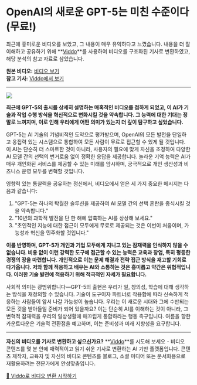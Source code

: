 # OpenAI의 새로운 GPT-5는 미친 수준이다 (무료!)

최근에 흥미로운 비디오를 보았고, 그 내용이 매우 유익하다고 느꼈습니다. 내용을 더 잘 이해하고 공유하기 위해 **[Viddo](https://viddo.pro/)**를 사용하여 비디오를 구조화된 기사로 변환하였고, 해당 분석의 참고 자료로 삼았습니다.

**원본 비디오:** [비디오 보기](https://www.youtube.com/watch?v=rYpN4FArM4M)  
**참고 기사:** [Viddo에서 보기](https://viddo.pro/zh/video-result/2773550e-ffda-4496-acc2-6facc3c13e94)

---

![](https://img.youtube.com/vi/rYpN4FArM4M/0.jpg)

**최근에 GPT-5의 출시를 상세히 설명하는 매혹적인 비디오를 접하게 되었고, 이 AI가 기술과 작업 수행 방식을 혁신적으로 변화시킬 것을 약속합니다. 그 능력에 대한 기대는 정말로 느껴지며, 이로 인해 우리에게 어떤 의미가 있는지 더 깊이 탐구하고 싶었습니다.**

GPT-5는 AI 기술의 기념비적인 도약으로 평가받으며, OpenAI의 모든 발전을 단일하고 응집력 있는 시스템으로 통합하여 모든 사람이 무료로 접근할 수 있게 될 것입니다. 이 AI는 단순히 더 스마트한 것이 아니라, 사용자의 필요에 맞게 자신을 조정하여 다양한 AI 모델 간의 선택의 번거로움 없이 정확한 응답을 제공합니다. 놀라운 기억 능력은 AI가 매우 개인화된 서비스를 제공할 수 있는 미래를 암시하며, 궁극적으로 개인 생산성과 비즈니스 운영 모두를 변혁할 것입니다.

영향력 있는 통찰력을 공유하는 정신에서, 비디오에서 얻은 세 가지 중요한 메시지는 다음과 같습니다:
1. "GPT-5는 하나의 탁월한 솔루션을 제공하여 AI 모델 간의 선택 혼란을 종식시킬 것을 약속합니다."
2. "10년의 과학적 발전을 단 한 해에 압축하는 AI를 상상해 보세요."
3. "초인적인 지능에 대한 접근이 모두에게 무료로 제공되는 것은 이번이 처음이며, 가능성과 혁신을 민주화할 것입니다."

**이를 반영하며, GPT-5가 개인과 기업 모두에게 지니고 있는 잠재력을 인식하지 않을 수 없습니다. 비용 없이 이런 강력한 도구에 접근할 수 있는 능력은 교육과 창업, 특히 평등한 경쟁의 장을 마련합니다. 개인적으로 이는 문제 해결과 전략 접근 방식을 재고할 기회로 다가옵니다. 저와 함께 적응하고 배우는 AI와 소통하는 것은 흥미롭고 약간은 위협적입니다. 이러한 기술 발전에 적응하기 위해 적극적인 자세가 필요합니다.**

사회적 의미는 광범위합니다—GPT-5의 출현은 우리가 일, 창의성, 학습에 대해 생각하는 방식을 재정의할 수 있습니다. 기술이 도구이자 파트너로 작용함에 따라 신속하게 적응하는 사람들이 앞서 나갈 가능성이 높습니다. 우리는 이 새로운 시대와 그에 수반되는 모든 것을 받아들일 준비가 되어 있을까요? 이는 단순히 AI를 이해하는 것이 아니라, 그 변혁적 잠재력을 우리의 일상생활에 매끄럽게 통합하라는 행동 촉구입니다. 여름을 향한 카운트다운은 기술적 전환점을 예고하며, 이는 준비성과 미래 지향성을 요구합니다.

---

**자신의 비디오를 기사로 변환하고 싶으신가요?** **[Viddo](https://viddo.pro/)**를 시도해 보세요 - 비디오 콘텐츠를 몇 분 안에 매력적이고 읽기 쉬운 기사로 변환하는 AI 기반 플랫폼입니다. 콘텐츠 제작자, 교육자 및 자신의 비디오 콘텐츠를 블로그, 소셜 미디어 또는 문서화용으로 재활용하려는 전문가에게 안성맞춤입니다.

[🚀 Viddo로 비디오 변환 시작하기](https://viddo.pro/)